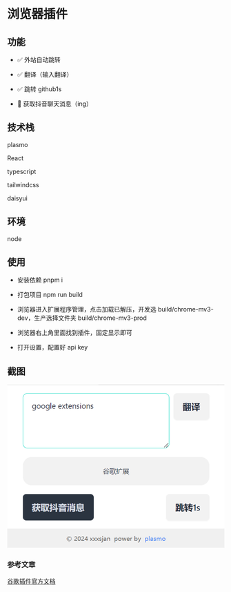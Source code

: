 # 浏览器插件

## 功能

- ✅ 外站自动跳转
- ✅ 翻译（输入翻译）
- ✅ 跳转 github1s

- 🔨 获取抖音聊天消息（ing）

## 技术栈

plasmo

React

typescript

tailwindcss

daisyui

## 环境

node

## 使用

- 安装依赖 pnpm i

- 打包项目 npm run build

- 浏览器进入扩展程序管理，点击加载已解压，开发选 build/chrome-mv3-dev，生产选择文件夹 build/chrome-mv3-prod

- 浏览器右上角里面找到插件，固定显示即可

- 打开设置，配置好 api key

## 截图

![](/doc/pic.png)

### 参考文章

[谷歌插件官方文档](https://developer.chrome.com/docs/extensions/reference/)
